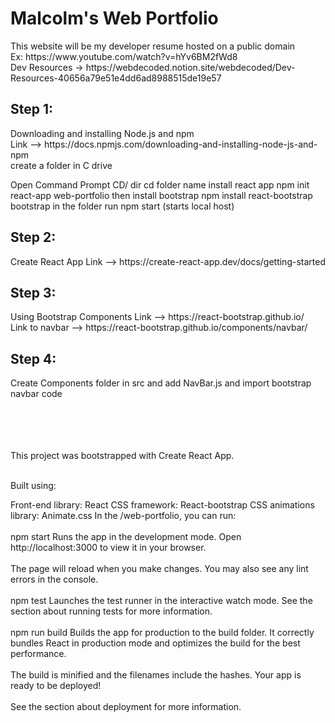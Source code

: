 <h1> Malcolm's Web Portfolio </h1>
This website will be my developer resume hosted on a public domain <br />
Ex: https://www.youtube.com/watch?v=hYv6BM2fWd8 <br />
Dev Resources -> https://webdecoded.notion.site/webdecoded/Dev-Resources-40656a79e51e4dd6ad8988515de19e57 <br />

<h2>Step 1:</h2> Downloading and installing Node.js and npm <br />
Link --> https://docs.npmjs.com/downloading-and-installing-node-js-and-npm <br />
create a folder in C drive 

Open Command Prompt
CD/
dir 
cd folder name
install react app
npm init react-app web-portfolio
then install bootstrap
npm install react-bootstrap bootstrap
in the folder run 
npm start (starts local host)


<h2>Step 2:</h2> Create React App
Link --> https://create-react-app.dev/docs/getting-started <br />

<h2>Step 3:</h2> Using Bootstrap Components
Link --> https://react-bootstrap.github.io/ <br />
Link to navbar --> https://react-bootstrap.github.io/components/navbar/ <br />

<h2>Step 4:</h2> Create Components folder in src and add NavBar.js and import bootstrap navbar code <br />


<br />
<br />
<br />
<br />

This project was bootstrapped with Create React App. <br /> <br />


Built using: <br />

Front-end library: React
CSS framework: React-bootstrap 
CSS animations library: Animate.css
In the /web-portfolio, you can run:  <br />
<br />
npm start
Runs the app in the development mode.
Open http://localhost:3000 to view it in your browser. <br />
<br />
The page will reload when you make changes.
You may also see any lint errors in the console. <br />
<br />
npm test
Launches the test runner in the interactive watch mode.
See the section about running tests for more information. <br />
<br />
npm run build
Builds the app for production to the build folder.
It correctly bundles React in production mode and optimizes the build for the best performance. <br />
<br />
The build is minified and the filenames include the hashes.
Your app is ready to be deployed! <br />
<br />
See the section about deployment for more information.
